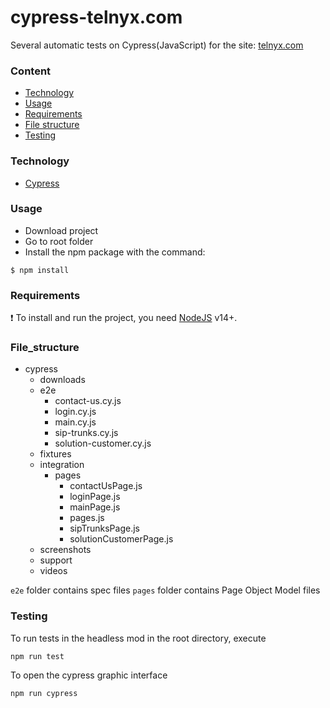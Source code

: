 # cypress-telnyx.com
Several automatic tests on Cypress(JavaScript) for the site: [telnyx.com](https://telnyx.com/)
### Сontent
- [Technology](Technology)
- [Usage](Usage)
- [Requirements](Requirements)
- [File structure](File_structure)
- [Testing](Testing)
### Technology
- [Cypress](https://docs.cypress.io/)

### Usage
- Download project
- Go to root folder
- Install the npm package with the command:

```
$ npm install
```

### Requirements
 :exclamation: To install and run the project, you need [NodeJS](https://nodejs.org/) v14+.

### File_structure
- cypress   
    - downloads   
    - e2e 
        - contact-us.cy.js 
        - login.cy.js
        - main.cy.js
        - sip-trunks.cy.js
        - solution-customer.cy.js
    - fixtures  
    - integration  
        - pages
            - contactUsPage.js
            - loginPage.js
            - mainPage.js
            - pages.js
            - sipTrunksPage.js
            - solutionCustomerPage.js
    - screenshots  
    - support  
    - videos

`e2e` folder contains spec files
`pages` folder contains Page Object Model files
 

### Testing
To run tests in the headless mod in the root directory, execute
```
npm run test
```
To open the cypress graphic interface
```
npm run cypress
```